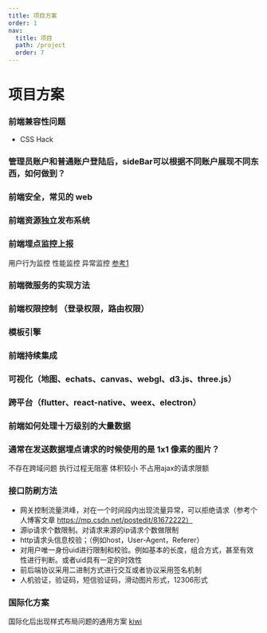 ```yaml
---
title: 项目方案
order: 1
nav:
  title: 项目
  path: /project
  order: 7
---
```


# 项目方案


### 前端兼容性问题 
- CSS Hack

### 管理员账户和普通账户登陆后，sideBar可以根据不同账户展现不同东西，如何做到？

### 前端安全，常见的 web 

### 前端资源独立发布系统

### 前端埋点监控上报
用户行为监控 性能监控 异常监控
[参考1](https://juejin.cn/post/6844903535889367054)

### 前端微服务的实现方法

### 前端权限控制 （登录权限，路由权限）

### 模板引擎

### 前端持续集成

### 可视化（地图、echats、canvas、webgl、d3.js、three.js）

### 跨平台（flutter、react-native、weex、electron）

### 前端如何处理十万级别的大量数据

### 通常在发送数据埋点请求的时候使用的是 1x1 像素的图片？
不存在跨域问题 执行过程无阻塞 体积较小 不占用ajax的请求限额

### 接口防刷方法
- 网关控制流量洪峰，对在一个时间段内出现流量异常，可以拒绝请求（参考个人博客文章 https://mp.csdn.net/postedit/81672222）
- 源ip请求个数限制。对请求来源的ip请求个数做限制
- http请求头信息校验；（例如host，User-Agent，Referer）
- 对用户唯一身份uid进行限制和校验。例如基本的长度，组合方式，甚至有效性进行判断。或者uid具有一定的时效性
- 前后端协议采用二进制方式进行交互或者协议采用签名机制
- 人机验证，验证码，短信验证码，滑动图片形式，12306形式

### 国际化方案
国际化后出现样式布局问题的通用方案
[kiwi](https://github.com/alibaba/kiwi)




